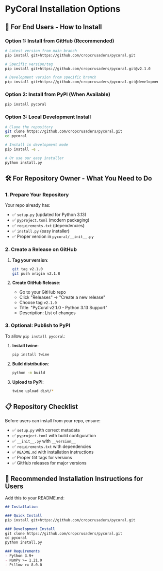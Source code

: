 # PyCoral Installation Options

## 🎯 **For End Users - How to Install**

### Option 1: Install from GitHub (Recommended)
```bash
# Latest version from main branch
pip install git+https://github.com/cropcrusaders/pycoral.git

# Specific version/tag
pip install git+https://github.com/cropcrusaders/pycoral.git@v2.1.0

# Development version from specific branch
pip install git+https://github.com/cropcrusaders/pycoral.git@development
```

### Option 2: Install from PyPI (When Available)
```bash
pip install pycoral
```

### Option 3: Local Development Install
```bash
# Clone the repository
git clone https://github.com/cropcrusaders/pycoral.git
cd pycoral

# Install in development mode
pip install -e .

# Or use our easy installer
python install.py
```

## 🛠️ **For Repository Owner - What You Need to Do**

### 1. Prepare Your Repository

Your repo already has:
- ✅ `setup.py` (updated for Python 3.13)
- ✅ `pyproject.toml` (modern packaging)
- ✅ `requirements.txt` (dependencies)
- ✅ `install.py` (easy installer)
- ✅ Proper version in `pycoral/__init__.py`

### 2. Create a Release on GitHub

1. **Tag your version**:
   ```bash
   git tag v2.1.0
   git push origin v2.1.0
   ```

2. **Create GitHub Release**:
   - Go to your GitHub repo
   - Click "Releases" → "Create a new release"
   - Choose tag `v2.1.0`
   - Title: "PyCoral v2.1.0 - Python 3.13 Support"
   - Description: List of changes

### 3. Optional: Publish to PyPI

To allow `pip install pycoral`:

1. **Install twine**:
   ```bash
   pip install twine
   ```

2. **Build distribution**:
   ```bash
   python -m build
   ```

3. **Upload to PyPI**:
   ```bash
   twine upload dist/*
   ```

## 📋 **Repository Checklist**

Before users can install from your repo, ensure:

- ✅ `setup.py` with correct metadata
- ✅ `pyproject.toml` with build configuration  
- ✅ `__init__.py` with `__version__`
- ✅ `requirements.txt` with dependencies
- ✅ `README.md` with installation instructions
- ✅ Proper Git tags for versions
- ✅ GitHub releases for major versions

## 🎯 **Recommended Installation Instructions for Users**

Add this to your README.md:

```markdown
## Installation

### Quick Install
pip install git+https://github.com/cropcrusaders/pycoral.git

### Development Install
git clone https://github.com/cropcrusaders/pycoral.git
cd pycoral
python install.py

### Requirements
- Python 3.9+
- NumPy >= 1.21.0
- Pillow >= 8.0.0
```

